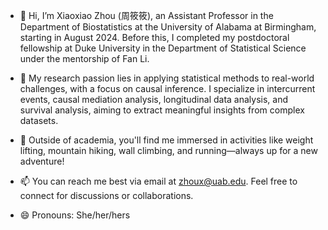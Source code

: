 - 👋 Hi, I’m Xiaoxiao Zhou (周筱筱), an Assistant Professor in the Department of Biostatistics at the University of Alabama at Birmingham, starting in August 2024. Before this, I completed my postdoctoral fellowship at Duke University in the Department of Statistical Science under the mentorship of Fan Li.

- 🔬 My research passion lies in applying statistical methods to real-world challenges, with a focus on causal inference. I specialize in intercurrent events, causal mediation analysis, longitudinal data analysis, and survival analysis, aiming to extract meaningful insights from complex datasets.

- 👀 Outside of academia, you'll find me immersed in activities like weight lifting, mountain hiking, wall climbing, and running—always up for a new adventure!

- 📫 You can reach me best via email at zhoux@uab.edu. Feel free to connect for discussions or collaborations.

- 😄 Pronouns: She/her/hers

<!---
xiaoxiaoduke/xiaoxiaoduke is a ✨ special ✨ repository because its `README.md` (this file) appears on your GitHub profile.
You can click the Preview link to take a look at your changes.
--->

